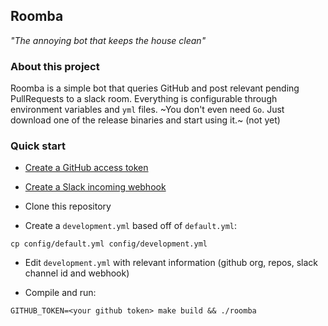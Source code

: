 ## Roomba

*"The annoying bot that keeps the house clean"*

### About this project

Roomba is a simple bot that queries GitHub and post relevant pending PullRequests to a slack room. Everything is configurable through environment variables and `yml` files. ~You don't even need `Go`. Just download one of the release binaries and start using it.~ (not yet)


### Quick start

* [Create a GitHub access token](https://help.github.com/en/articles/creating-a-personal-access-token-for-the-command-line)

* [Create a Slack incoming webhook](https://get.slack.help/hc/en-us/articles/115005265063-Incoming-WebHooks-for-Slack)

* Clone this repository

* Create a `development.yml` based off of `default.yml`:

`cp config/default.yml config/development.yml`

* Edit `development.yml` with relevant information (github org, repos, slack channel id and webhook)

* Compile and run:

`GITHUB_TOKEN=<your github token> make build && ./roomba`

